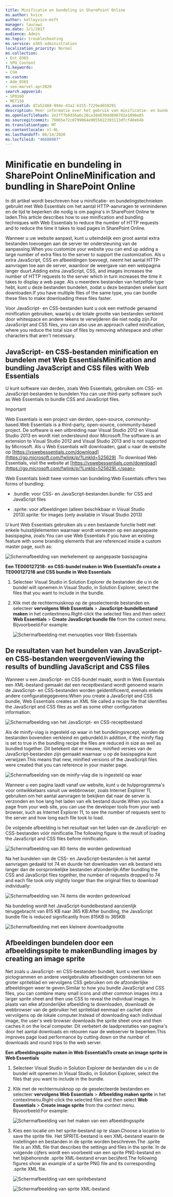 ```yaml
---
title: Minificatie en bundeling in SharePoint Online
ms.author: kvice
author: kelleyvice-msft
manager: laurawi
ms.date: 3/1/2017
audience: Admin
ms.topic: troubleshooting
ms.service: o365-administration
localization_priority: Normal
ms.collection:
- Ent_O365
- SPO_Content
f1.keywords:
- CSH
ms.custom:
- Adm_O365
- seo-marvel-apr2020
search.appverid:
- SPO160
- MET150
ms.assetid: 87a52468-994e-43a2-b155-7229ed659291
description: Meer informatie over het gebruik van minificatie- en bundelingstechnieken met Web Essentials om HTTP-aanvragen te beperken en de tijd die nodig is om pagina's te laden in SharePoint Online.
ms.openlocfilehash: 2e2ff7b9d36a6c28ca3840304d896782e1096e85
ms.sourcegitcommit: 79065e72c0799064e9055022393113dfcf40eb4b
ms.translationtype: MT
ms.contentlocale: nl-NL
ms.lasthandoff: 08/14/2020
ms.locfileid: "46688987"
---
```

# <a name="minification-and-bundling-in-sharepoint-online"></a><span data-ttu-id="d6c0d-103">Minificatie en bundeling in SharePoint Online</span><span class="sxs-lookup"><span data-stu-id="d6c0d-103">Minification and bundling in SharePoint Online</span></span>

<span data-ttu-id="d6c0d-104">In dit artikel wordt beschreven hoe u minificatie- en bundelingstechnieken gebruikt met Web Essentials om het aantal HTTP-aanvragen te verminderen en de tijd te beperken die nodig is om pagina's in SharePoint Online te laden.</span><span class="sxs-lookup"><span data-stu-id="d6c0d-104">This article describes how to use minification and bundling techniques with Web Essentials to reduce the number of HTTP requests and to reduce the time it takes to load pages in SharePoint Online.</span></span>
  
<span data-ttu-id="d6c0d-105">Wanneer u uw website aanpast, kunt u uiteindelijk een groot aantal extra bestanden toevoegen aan de server ter ondersteuning van de aanpassing.</span><span class="sxs-lookup"><span data-stu-id="d6c0d-105">When you customize your website you can end up adding a large number of extra files to the server to support the customization.</span></span> <span data-ttu-id="d6c0d-106">Als u extra JavaScript, CSS en afbeeldingen toevoegt, neemt het aantal HTTP-aanvragen toe aan de server, waardoor de weergave van een webpagina langer duurt.</span><span class="sxs-lookup"><span data-stu-id="d6c0d-106">Adding extra JavaScript, CSS, and images increases the number of HTTP requests to the server which in turn increases the time it takes to display a web page.</span></span> <span data-ttu-id="d6c0d-107">Als u meerdere bestanden van hetzelfde type hebt, kunt u deze bestanden bundelen, zodat u deze bestanden sneller kunt downloaden.</span><span class="sxs-lookup"><span data-stu-id="d6c0d-107">If you have multiple files of the same type, you can bundle these files to make downloading these files faster.</span></span>
  
<span data-ttu-id="d6c0d-108">Voor JavaScript- en CSS-bestanden kunt u ook een methode genaamd minification gebruiken, waarbij u de totale grootte van bestanden verkleint door whitespace en andere tekens te verwijderen die niet nodig zijn.</span><span class="sxs-lookup"><span data-stu-id="d6c0d-108">For JavaScript and CSS files, you can also use an approach called minification, where you reduce the total size of files by removing whitespace and other characters that aren't necessary.</span></span>
  
## <a name="minification-and-bundling-javascript-and-css-files-with-web-essentials"></a><span data-ttu-id="d6c0d-109">JavaScript- en CSS-bestanden minification en bundelen met Web Essentials</span><span class="sxs-lookup"><span data-stu-id="d6c0d-109">Minification and bundling JavaScript and CSS files with Web Essentials</span></span>

<span data-ttu-id="d6c0d-110">U kunt software van derden, zoals Web Essentials, gebruiken om CSS- en JavaScript-bestanden te bundelen.</span><span class="sxs-lookup"><span data-stu-id="d6c0d-110">You can use third-party software such as Web Essentials to bundle CSS and JavaScript files.</span></span>
  
> [!IMPORTANT]
> <span data-ttu-id="d6c0d-111">Web Essentials is een project van derden, open-source, community-based.</span><span class="sxs-lookup"><span data-stu-id="d6c0d-111">Web Essentials is a third-party, open-source, community-based project.</span></span> <span data-ttu-id="d6c0d-112">De software is een uitbreiding naar Visual Studio 2012 en Visual Studio 2013 en wordt niet ondersteund door Microsoft.</span><span class="sxs-lookup"><span data-stu-id="d6c0d-112">The software is an extension to Visual Studio 2012 and Visual Studio 2013 and is not supported by Microsoft.</span></span> <span data-ttu-id="d6c0d-113">Als u Web Essentials wilt downloaden, gaat u naar de website op [https://vswebessentials.com/download](https://go.microsoft.com/fwlink/p/?LinkId=525629) .</span><span class="sxs-lookup"><span data-stu-id="d6c0d-113">To download Web Essentials, visit the website at [https://vswebessentials.com/download](https://go.microsoft.com/fwlink/p/?LinkId=525629).</span></span> 
  
<span data-ttu-id="d6c0d-114">Web Essentials biedt twee vormen van bundeling:</span><span class="sxs-lookup"><span data-stu-id="d6c0d-114">Web Essentials offers two forms of bundling:</span></span>
  
- <span data-ttu-id="d6c0d-115">.bundle: voor CSS- en JavaScript-bestanden</span><span class="sxs-lookup"><span data-stu-id="d6c0d-115">.bundle: for CSS and JavaScript files</span></span>
    
- <span data-ttu-id="d6c0d-116">.sprite: voor afbeeldingen (alleen beschikbaar in Visual Studio 2013)</span><span class="sxs-lookup"><span data-stu-id="d6c0d-116">.sprite: for images (only available in Visual Studio 2013)</span></span>
    
<span data-ttu-id="d6c0d-117">U kunt Web Essentials gebruiken als u een bestaande functie hebt met enkele huisstijlelementen waarnaar wordt verwezen op een aangepaste basispagina, zoals:</span><span class="sxs-lookup"><span data-stu-id="d6c0d-117">You can use Web Essentials if you have an existing feature with some branding elements that are referenced inside a custom master page, such as:</span></span>
  
![Schermafbeelding van merkelement op aangepaste basispagina](../media/3a6eba36-973d-482b-8556-a9394b8ba19f.png)
  
 <span data-ttu-id="d6c0d-119">**Een TE000127218- en CSS-bundel maken in Web Essentials**</span><span class="sxs-lookup"><span data-stu-id="d6c0d-119">**To create a TE000127218 and CSS bundle in Web Essentials**</span></span>
  
1. <span data-ttu-id="d6c0d-120">Selecteer Visual Studio in Solution Explorer de bestanden die u in de bundel wilt opnemen.</span><span class="sxs-lookup"><span data-stu-id="d6c0d-120">In Visual Studio, in Solution Explorer, select the files that you want to include in the bundle.</span></span>
    
2. <span data-ttu-id="d6c0d-121">Klik met de rechtermuisknop op de geselecteerde bestanden en selecteer **vervolgens Web Essentials** \> **JavaScript-bundelbestand maken** in het contextmenu.</span><span class="sxs-lookup"><span data-stu-id="d6c0d-121">Right-click the selected files and then select **Web Essentials** \> **Create JavaScript bundle file** from the context menu.</span></span> <span data-ttu-id="d6c0d-122">Bijvoorbeeld:</span><span class="sxs-lookup"><span data-stu-id="d6c0d-122">For example:</span></span> 
    
    ![Schermafbeelding met menuopties voor Web Essentials](../media/41aac84c-4538-4f78-b454-46e651f868a3.png)
  
## <a name="viewing-the-results-of-bundling-javascript-and-css-files"></a><span data-ttu-id="d6c0d-124">De resultaten van het bundelen van JavaScript- en CSS-bestanden weergeven</span><span class="sxs-lookup"><span data-stu-id="d6c0d-124">Viewing the results of bundling JavaScript and CSS files</span></span>

<span data-ttu-id="d6c0d-125">Wanneer u een JavaScript- en CSS-bundel maakt, wordt in Web Essentials een XML-bestand gemaakt dat een receptbestand wordt genoemd waarin de JavaScript- en CSS-bestanden worden geïdentificeerd, evenals enkele andere configuratiegegevens:</span><span class="sxs-lookup"><span data-stu-id="d6c0d-125">When you create a JavaScript and CSS bundle, Web Essentials creates an XML file called a recipe file that identifies the JavaScript and CSS files as well as some other configuration information:</span></span> 
  
![Schermafbeelding van het JavaScript- en CSS-receptbestand](../media/7ba891f8-52d8-467b-a0f6-b062dd1137a4.png)
  
<span data-ttu-id="d6c0d-127">Als de minify-vlag is ingesteld op waar in het bundelingsrecept, worden de bestanden bovendien verkleind en gebundeld.</span><span class="sxs-lookup"><span data-stu-id="d6c0d-127">In addition, if the minify flag is set to true in the bundling recipe the files are reduced in size as well as bundled together.</span></span> <span data-ttu-id="d6c0d-128">Dit betekent dat er nieuwe, minified versies van de JavaScript-bestanden zijn gemaakt waarnaar u op de basispagina kunt verwijzen.</span><span class="sxs-lookup"><span data-stu-id="d6c0d-128">This means that new, minified versions of the JavaScript files were created that you can reference in your master page.</span></span>
  
![Schermafbeelding van de minify-vlag die is ingesteld op waar](../media/50523af2-6412-4117-ac3d-5bd26f6d562e.png)
  
<span data-ttu-id="d6c0d-130">Wanneer u een pagina laadt vanaf uw website, kunt u de hulpprogramma's voor ontwikkelaars vanuit uw webbrowser, zoals Internet Explorer 11, gebruiken om het aantal aanvragen te bekijken dat naar de server is verzonden en hoe lang het laden van elk bestand duurde.</span><span class="sxs-lookup"><span data-stu-id="d6c0d-130">When you load a page from your web site, you can use the developer tools from your web browser, such as Internet Explorer 11, to see the number of requests sent to the server and how long each file took to load.</span></span>
  
<span data-ttu-id="d6c0d-131">De volgende afbeelding is het resultaat van het laden van de JavaScript- en CSS-bestanden vóór minificatie.</span><span class="sxs-lookup"><span data-stu-id="d6c0d-131">The following figure is the result of loading the JavaScript and CSS files before minification.</span></span>
  
![Schermafbeelding van 80 items die worden gedownload](../media/e2df3912-1923-46e6-8cf2-3015a31554e1.png)
  
<span data-ttu-id="d6c0d-133">Na het bundelen van de CSS- en JavaScript-bestanden is het aantal aanvragen gedaald tot 74 en duurde het downloaden van elk bestand iets langer dan de oorspronkelijke bestanden afzonderlijk:</span><span class="sxs-lookup"><span data-stu-id="d6c0d-133">After bundling the CSS and JavaScript files together, the number of requests dropped to 74 and each file took only slightly longer than the original files to download individually:</span></span>
  
![Schermafbeelding van 74 items die worden gedownload](../media/686c4387-70e8-4a74-9d45-059f33a91184.png)
  
<span data-ttu-id="d6c0d-135">Na bundeling wordt het JavaScript-bundelbestand aanzienlijk teruggebracht van 815 KB naar 365 KB:</span><span class="sxs-lookup"><span data-stu-id="d6c0d-135">After bundling, the JavaScript bundle file is reduced significantly from 815KB to 365KB:</span></span>
  
![Schermafbeelding met een kleinere downloadgrootte](../media/5e7dbd98-faff-4f68-b320-108fb252e395.png)
  
## <a name="bundling-images-by-creating-an-image-sprite"></a><span data-ttu-id="d6c0d-137">Afbeeldingen bundelen door een afbeeldingsspite te maken</span><span class="sxs-lookup"><span data-stu-id="d6c0d-137">Bundling images by creating an image sprite</span></span>

<span data-ttu-id="d6c0d-138">Net zoals u JavaScript- en CSS-bestanden bundelt, kunt u veel kleine pictogrammen en andere veelgebruikte afbeeldingen combineren tot een groter spriteblad en vervolgens CSS gebruiken om de afzonderlijke afbeeldingen weer te geven.</span><span class="sxs-lookup"><span data-stu-id="d6c0d-138">Similar to how you bundle JavaScript and CSS files, you can combine many small icons and other common images into a larger sprite sheet and then use CSS to reveal the individual images.</span></span> <span data-ttu-id="d6c0d-139">In plaats van elke afzonderlijke afbeelding te downloaden, downloadt de webbrowser van de gebruiker het spriteblad eenmaal en cachet deze vervolgens op de lokale computer.</span><span class="sxs-lookup"><span data-stu-id="d6c0d-139">Instead of downloading each individual image, the user's web browser downloads the sprite sheet once and then caches it on the local computer.</span></span> <span data-ttu-id="d6c0d-140">Dit verbetert de laadprestaties van pagina's door het aantal downloads en retouren naar de webserver te beperken.</span><span class="sxs-lookup"><span data-stu-id="d6c0d-140">This improves page load performance by cutting down on the number of downloads and round trips to the web server.</span></span>
  
 <span data-ttu-id="d6c0d-141">**Een afbeeldingsspite maken in Web Essentials**</span><span class="sxs-lookup"><span data-stu-id="d6c0d-141">**To create an image sprite in Web Essentials**</span></span>
  
1. <span data-ttu-id="d6c0d-142">Selecteer Visual Studio in Solution Explorer de bestanden die u in de bundel wilt opnemen.</span><span class="sxs-lookup"><span data-stu-id="d6c0d-142">In Visual Studio, in Solution Explorer, select the files that you want to include in the bundle.</span></span>
    
2. <span data-ttu-id="d6c0d-143">Klik met de rechtermuisknop op de geselecteerde bestanden en selecteer **vervolgens Web Essentials** \> **Afbeelding maken sprite** in het contextmenu.</span><span class="sxs-lookup"><span data-stu-id="d6c0d-143">Right-click the selected files and then select **Web Essentials** \> **Create image sprite** from the context menu.</span></span> <span data-ttu-id="d6c0d-144">Bijvoorbeeld:</span><span class="sxs-lookup"><span data-stu-id="d6c0d-144">For example:</span></span> 
    
    ![Schermafbeelding van het maken van een afbeeldingsspite](../media/de0fe741-4ef7-4e3b-bafa-ef9f4822dac6.png)
  
3. <span data-ttu-id="d6c0d-146">Kies een locatie om het sprite-bestand op te slaan.</span><span class="sxs-lookup"><span data-stu-id="d6c0d-146">Choose a location to save the sprite file.</span></span> <span data-ttu-id="d6c0d-147">Het SPRITE-bestand is een XML-bestand waarin de instellingen en bestanden in de sprite worden beschreven.</span><span class="sxs-lookup"><span data-stu-id="d6c0d-147">The .sprite file is an XML file that describes the settings and files in the sprite.</span></span> <span data-ttu-id="d6c0d-148">In de volgende cijfers wordt een voorbeeld van een sprite PNG-bestand en het bijbehorende .sprite XML-bestand ervan becijferd.</span><span class="sxs-lookup"><span data-stu-id="d6c0d-148">The following figures show an example of a sprite PNG file and its corresponding .sprite XML file.</span></span>
    
    ![Schermafbeelding van een spritebestand](../media/0876bb2a-d1b9-4169-8e95-9c290d628d90.png)
  
    ![Schermafbeelding van sprite XML-bestand](../media/d1f94776-280d-4d56-abb5-384f145d9989.png)
  

